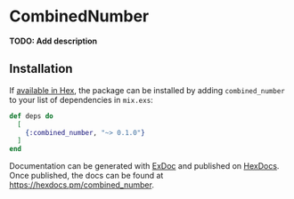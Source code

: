 # CombinedNumber

**TODO: Add description**

## Installation

If [available in Hex](https://hex.pm/docs/publish), the package can be installed
by adding `combined_number` to your list of dependencies in `mix.exs`:

```elixir
def deps do
  [
    {:combined_number, "~> 0.1.0"}
  ]
end
```

Documentation can be generated with [ExDoc](https://github.com/elixir-lang/ex_doc)
and published on [HexDocs](https://hexdocs.pm). Once published, the docs can
be found at <https://hexdocs.pm/combined_number>.

